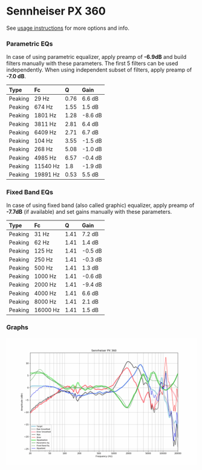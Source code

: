 # Sennheiser PX 360
See [usage instructions](https://github.com/jaakkopasanen/AutoEq#usage) for more options and info.

### Parametric EQs
In case of using parametric equalizer, apply preamp of **-6.9dB** and build filters manually
with these parameters. The first 5 filters can be used independently.
When using independent subset of filters, apply preamp of **-7.0 dB**.

| Type    | Fc       |    Q | Gain    |
|:--------|:---------|:-----|:--------|
| Peaking | 29 Hz    | 0.76 | 6.6 dB  |
| Peaking | 674 Hz   | 1.55 | 1.5 dB  |
| Peaking | 1801 Hz  | 1.28 | -8.6 dB |
| Peaking | 3811 Hz  | 2.81 | 6.4 dB  |
| Peaking | 6409 Hz  | 2.71 | 6.7 dB  |
| Peaking | 104 Hz   | 3.55 | -1.5 dB |
| Peaking | 268 Hz   | 5.08 | -1.0 dB |
| Peaking | 4985 Hz  | 6.57 | -0.4 dB |
| Peaking | 11540 Hz | 1.8  | -1.9 dB |
| Peaking | 19891 Hz | 0.53 | 5.5 dB  |

### Fixed Band EQs
In case of using fixed band (also called graphic) equalizer, apply preamp of **-7.7dB**
(if available) and set gains manually with these parameters.

| Type    | Fc       |    Q | Gain    |
|:--------|:---------|:-----|:--------|
| Peaking | 31 Hz    | 1.41 | 7.2 dB  |
| Peaking | 62 Hz    | 1.41 | 1.4 dB  |
| Peaking | 125 Hz   | 1.41 | -0.5 dB |
| Peaking | 250 Hz   | 1.41 | -0.3 dB |
| Peaking | 500 Hz   | 1.41 | 1.3 dB  |
| Peaking | 1000 Hz  | 1.41 | -0.6 dB |
| Peaking | 2000 Hz  | 1.41 | -9.4 dB |
| Peaking | 4000 Hz  | 1.41 | 6.6 dB  |
| Peaking | 8000 Hz  | 1.41 | 2.1 dB  |
| Peaking | 16000 Hz | 1.41 | 1.5 dB  |

### Graphs
![](./Sennheiser%20PX%20360.png)